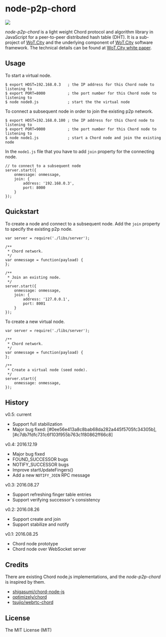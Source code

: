 # node-p2p-chord

[![](https://travis-ci.org/jollen/node-p2p-chord.svg?branch=master)](https://travis-ci.org/jollen/node-p2p-chord)

*node-p2p-chord* is a light weight Chord protocol and algorithm library in JavaScript for a peer-to-peer distributed hash table (DHT). It is a sub-project of [WoT.City](https://wotcity.com) and the underlying component of [WoT.City](https://wotcity.com) software framework. The technical details can be found at [WoT.City white paper](https://wotcity.com/WoTCity-WhitePaper.pdf).

## Usage

To start a virtual node.

```
$ export HOST=192.168.0.3	; the IP address for this Chord node to listening to
$ export PORT=8000			; the port number for this Chord node to listening to
$ node node0.js				; start the the virtual node
```

To connect a subsequent node in order to join the existing p2p network.

```
$ export HOST=192.168.0.100	; the IP address for this Chord node to listening to
$ export PORT=9000			; the port number for this Chord node to listening to
$ node node1.js				; start a Chord node and join the existing node
```

In the ```node1.js``` file that you have to add ```join``` property for the connecting node.

```
// to connect to a subsequent node
server.start({
	onmessage: onmessage,
	join: { 
		address: '192.168.0.3', 
		port: 8000
	}	
});
```

## Quickstart

To create a node and connect to a subsequent node. Add the ```join``` property to specify the existing p2p node.

```
var server = require('./libs/server');

/**
 * Chord network.
 */
var onmessage = function(payload) {
};

/**
 * Join an existing node.
 */
server.start({
	onmessage: onmessage,
	join: { 
		address: '127.0.0.1', 
		port: 8001
	}	
});
```

To create a new virtual node.

```
var server = require('./libs/server');

/**
 * Chord network.
 */
var onmessage = function(payload) {
};

/**
 * Create a virtual node (seed node).
 */
server.start({
	onmessage: onmessage,
});
```

## History

v0.5: current
 * Support full stabilization
 * Major bug fixed: [#0ee56e413a8c8bab68da282a445f5705fc34305b], [#c7db7fdfc731c6f103f955b763c1f80862ff66c8]

v0.4: 2016.12.19
 * Major bug fixed
  * FOUND_SUCCESSOR bugs
  * NOTIFY_SUCCESSOR bugs
 * Improve startUpdateFingers()
 * Add a new ```NOTIFY_JOIN``` RPC message

v0.3: 2016.08.27
 * Support refreshing finger table entries
 * Support verifying successor's consistency

v0.2: 2016.08.26
 * Support create and join
 * Support stabilize and notify

v0.1: 2016.08.25
 * Chord node prototype
 * Chord node over WebSocket server

## Credits

There are existing Chord node.js implementations, and the *node-p2p-chord* is inspired by them.

* [shigasumi/chord-node-js](https://github.com/shigasumi/chord-node-js)
* [optimizely/chord](https://github.com/optimizely/chord)
* [tsujio/webrtc-chord](https://github.com/tsujio/webrtc-chord)

## License

The MIT License (MIT)
